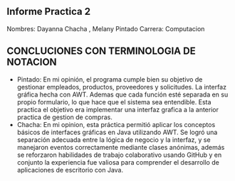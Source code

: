 ## Informe Practica 2

Nombres: Dayanna Chacha , Melany Pintado
Carrera: Computacion
##  CONCLUCIONES CON TERMINOLOGIA DE NOTACION 

 - Pintado: En mi opinión, el programa cumple bien su objetivo de gestionar empleados, productos, proveedores y solicitudes. La interfaz gráfica hecha con AWT. Ademas que cada función esté separada en su propio formulario, lo que hace que el sistema sea entendible. Esta practica el objetivo era implementar una interfaz grafica a la anterior practica de gestion de compras.
 - Chacha: En mi opinion, esta práctica permitió aplicar los conceptos básicos de interfaces gráficas en Java utilizando AWT. Se logró una separación adecuada entre la lógica de negocio y la interfaz, y se manejaron eventos correctamente mediante clases anónimas, además se reforzaron habilidades de trabajo colaborativo usando GitHub y en conjunto la experiencia fue valiosa para comprender el desarrollo de aplicaciones de escritorio con Java.


